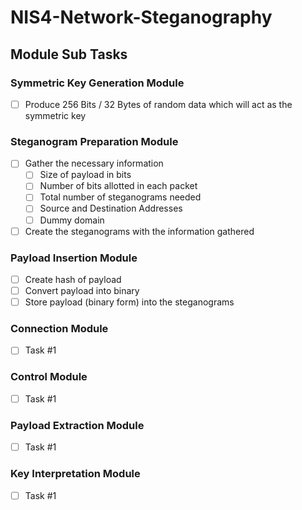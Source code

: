 # NIS4-Network-Steganography

## Module Sub Tasks
### Symmetric Key Generation Module
- [ ] Produce 256 Bits / 32 Bytes of random data which will act as the symmetric key

### Steganogram Preparation Module
- [ ] Gather the necessary information
  - [ ]  Size of payload in bits
  - [ ]  Number of bits allotted in each packet
  - [ ]  Total number of steganograms needed
  - [ ]  Source and Destination Addresses
  - [ ]  Dummy domain
- [ ] Create the steganograms with the information gathered

### Payload Insertion Module
- [ ] Create hash of payload
- [ ] Convert payload into binary
- [ ] Store payload (binary form) into the steganograms

### Connection Module
- [ ] Task #1

### Control Module
- [ ] Task #1

### Payload Extraction Module
- [ ] Task #1

### Key Interpretation Module
- [ ] Task #1

